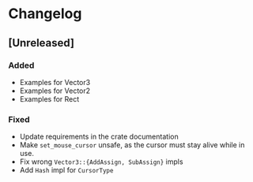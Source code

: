 # Changelog

## [Unreleased]

### Added
- Examples for Vector3
- Examples for Vector2
- Examples for Rect

### Fixed
- Update requirements in the crate documentation
- Make `set_mouse_cursor` unsafe, as the cursor must stay alive while in use.
- Fix wrong `Vector3::{AddAssign, SubAssign}` impls
- Add `Hash` impl for `CursorType`
